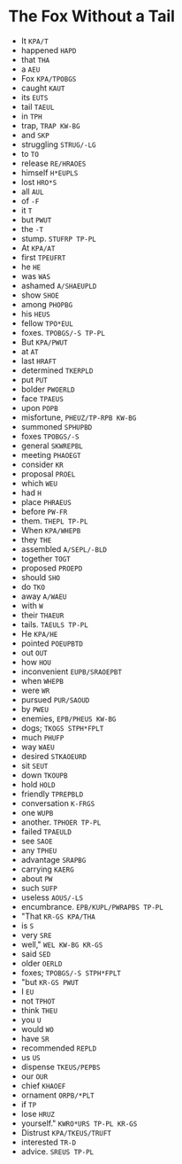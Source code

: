 # The Fox Without a Tail

* It `KPA/T`
* happened `HAPD`
* that `THA`
* a `AEU`
* Fox `KPA/TPOBGS`
* caught `KAUT`
* its `EUTS`
* tail `TAEUL`
* in `TPH`
* trap, `TRAP KW-BG`
* and `SKP`
* struggling `STRUG/-LG`
* to `TO`
* release `RE/HRAOES`
* himself `H*EUPLS`
* lost `HRO*S`
* all `AUL`
* of `-F`
* it `T`
* but `PWUT`
* the `-T`
* stump. `STUFRP TP-PL`
* At `KPA/AT`
* first `TPEUFRT`
* he `HE`
* was `WAS`
* ashamed `A/SHAEUPLD`
* show `SHOE`
* among `PHOPBG`
* his `HEUS`
* fellow `TPO*EUL`
* foxes. `TPOBGS/-S TP-PL`
* But `KPA/PWUT`
* at `AT`
* last `HRAFT`
* determined `TKERPLD`
* put `PUT`
* bolder `PWOERLD`
* face `TPAEUS`
* upon `POPB`
* misfortune, `PHEUZ/TP-RPB KW-BG`
* summoned `SPHUPBD`
* foxes `TPOBGS/-S`
* general `SKWREPBL`
* meeting `PHAOEGT`
* consider `KR`
* proposal `PROEL`
* which `WEU`
* had `H`
* place `PHRAEUS`
* before `PW-FR`
* them. `THEPL TP-PL`
* When `KPA/WHEPB`
* they `THE`
* assembled `A/SEPL/-BLD`
* together `TOGT`
* proposed `PROEPD`
* should `SHO`
* do `TKO`
* away `A/WAEU`
* with `W`
* their `THAEUR`
* tails. `TAEULS TP-PL`
* He `KPA/HE`
* pointed `POEUPBTD`
* out `OUT`
* how `HOU`
* inconvenient `EUPB/SRAOEPBT`
* when `WHEPB`
* were `WR`
* pursued `PUR/SAOUD`
* by `PWEU`
* enemies, `EPB/PHEUS KW-BG`
* dogs; `TKOGS STPH*FPLT`
* much `PHUFP`
* way `WAEU`
* desired `STKAOEURD`
* sit `SEUT`
* down `TKOUPB`
* hold `HOLD`
* friendly `TPREPBLD`
* conversation `K-FRGS`
* one `WUPB`
* another. `TPHOER TP-PL`
* failed `TPAEULD`
* see `SAOE`
* any `TPHEU`
* advantage `SRAPBG`
* carrying `KAERG`
* about `PW`
* such `SUFP`
* useless `AOUS/-LS`
* encumbrance. `EPB/KUPL/PWRAPBS TP-PL`
* "That `KR-GS KPA/THA`
* is `S`
* very `SRE`
* well," `WEL KW-BG KR-GS`
* said `SED`
* older `OERLD`
* foxes; `TPOBGS/-S STPH*FPLT`
* "but `KR-GS PWUT`
* I `EU`
* not `TPHOT`
* think `THEU`
* you `U`
* would `WO`
* have `SR`
* recommended `REPLD`
* us `US`
* dispense `TKEUS/PEPBS`
* our `OUR`
* chief `KHAOEF`
* ornament `ORPB/*PLT`
* if `TP`
* lose `HRUZ`
* yourself." `KWRO*URS TP-PL KR-GS`
* Distrust `KPA/TKEUS/TRUFT`
* interested `TR-D`
* advice. `SREUS TP-PL`
